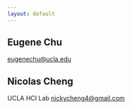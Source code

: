 ```yaml
---
layout: default
---
```


## Eugene Chu
eugenechu@ucla.edu

## Nicolas Cheng
UCLA HCI Lab
nickycheng4@gmail.com

